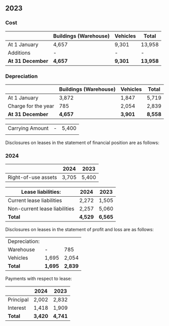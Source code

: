 ## 2023

### Cost

|                | Buildings (Warehouse) | Vehicles | Total   |
|----------------|-----------------------|----------|---------|
| At 1 January   | 4,657                 | 9,301    | 13,958  |
| Additions      | -                     | -        | -       |
| **At 31 December** | **4,657**             | **9,301**| **13,958**|

### Depreciation

|                | Buildings (Warehouse) | Vehicles | Total   |
|----------------|-----------------------|----------|---------|
| At 1 January   | 3,872                 | 1,847    | 5,719   |
| Charge for the year | 785                 | 2,054    | 2,839   |
| **At 31 December** | **4,657**             | **3,901**| **8,558**|

|                |         |          |
|----------------|---------|----------|
| Carrying Amount| -       | 5,400    |
|                |         |          |

Disclosures on leases in the statement of financial position are as follows:

### 2024

|                | 2024   | 2023   |
|----------------|--------|--------|
| Right-of-use assets | 3,705  | 5,400  |

| Lease liabilities:  | 2024   | 2023   |
|---------------------|--------|--------|
| Current lease liabilities  | 2,272  | 1,505  |
| Non-current lease liabilities | 2,257  | 5,060  |
| **Total** | **4,529**| **6,565**|

Disclosures on leases in the statement of profit and loss are as follows:

|                |         |          |
|----------------|---------|----------|
| Depreciation:  |         |          |
| Warehouse      | -       | 785      |
| Vehicles       | 1,695   | 2,054    |
| **Total**      | **1,695**| **2,839**|

Payments with respect to lease:

|                | 2024   | 2023   |
|----------------|--------|--------|
| Principal      | 2,002  | 2,832  |
| Interest       | 1,418  | 1,909  |
| **Total**      | **3,420**| **4,741**|